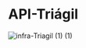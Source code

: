 # API-Triágil

![infra-Triagil (1) (1)](https://github.com/Felipepz/API-Triagil/assets/88398389/9fe7be67-b405-432e-b614-735afdb41618)
